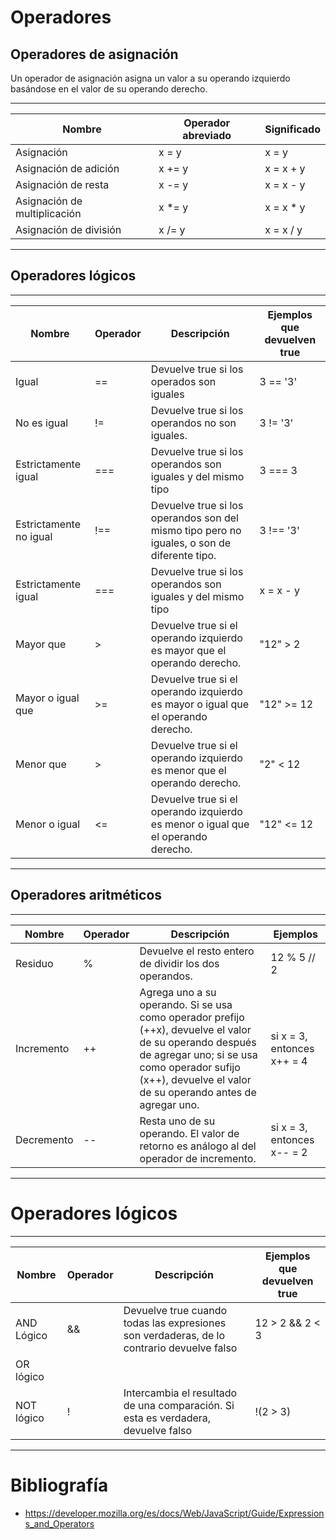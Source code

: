 # Operadores
## Operadores de asignación
Un operador de asignación asigna un valor a su operando izquierdo basándose en el valor de su operando derecho.

-------------------------------------------------------------------
| Nombre                       | Operador abreviado | Significado |
|------------------------------|--------------------|-------------|
| Asignación                   | x = y              | x = y       |
| Asignación de adición        | x += y             | x = x + y   |
| Asignación de resta          | x -= y             | x = x - y   |
| Asignación de multiplicación | x *= y             | x = x * y   |
| Asignación de división       | x /= y             | x = x / y   |
-------------------------------------------------------------------

## Operadores lógicos

----------------------------------------------------------------------------------------------------------------------------------------------------------------------
| Nombre                       | Operador | Descripción                                                                                | Ejemplos que devuelven true |
|------------------------------|----------|--------------------------------------------------------------------------------------------|-----------------------------|
| Igual                        | ==       | Devuelve true si los operados son iguales                                                  | 3 == '3'                    |
| No es igual                  | !=       | Devuelve true si los operandos no son iguales.                                             | 3 != '3'                    |
| Estrictamente igual          | ===      | Devuelve true si los operandos son iguales y del mismo tipo                                | 3 === 3                     |
| Estrictamente no igual       | !==      | Devuelve true si los operandos son del mismo tipo pero no iguales, o son de diferente tipo.| 3 !== '3'                   |
| Estrictamente igual          | ===      | Devuelve true si los operandos son iguales y del mismo tipo                                | x = x - y                   |
| Mayor que                    | >        | Devuelve true si el operando izquierdo es mayor que el operando derecho.                   | "12" > 2                    |
| Mayor o igual que            | >=       | Devuelve true si el operando izquierdo es mayor o igual que el operando derecho.           | "12" >= 12                  |
| Menor que                    | >        | Devuelve true si el operando izquierdo es menor que el operando derecho.                   | "2" < 12                    |
| Menor o igual                | <=       | Devuelve true si el operando izquierdo es menor o igual que el operando derecho.           | "12" <= 12                  |
----------------------------------------------------------------------------------------------------------------------------------------------------------------------

## Operadores aritméticos

----------------------------------------------------------------------------------------------------------------------------------------------------------------------
| Nombre                       | Operador | Descripción                                                                                | Ejemplos                    |
|------------------------------|----------|--------------------------------------------------------------------------------------------|-----------------------------|
| Residuo                      | %        | Devuelve el resto entero de dividir los dos operandos.                                     | 12 % 5 // 2                 |
| Incremento                   | ++       | Agrega uno a su operando. Si se usa como operador prefijo (++x), devuelve el valor de su operando después de agregar uno; si se usa como operador sufijo (x++), devuelve el valor de su operando antes de agregar uno.                                           | si x = 3, entonces x++ = 4  |
| Decremento                   | --       | Resta uno de su operando. El valor de retorno es análogo al del operador de incremento.    | si x = 3, entonces x-- = 2  |
----------------------------------------------------------------------------------------------------------------------------------------------------------------------

# Operadores lógicos
----------------------------------------------------------------------------------------------------------------------------------------------------------------------
| Nombre                       | Operador | Descripción                                                                                | Ejemplos que devuelven true |
|------------------------------|----------|--------------------------------------------------------------------------------------------|-----------------------------|
| AND Lógico                   | &&       | Devuelve true cuando todas las expresiones son verdaderas, de lo contrario devuelve falso  | 12 > 2 && 2 < 3             |
| OR lógico                    | ||       | Devuelve true cuando al menos una expresión es verdadera, de lo contrario es falso         | 12 > 2 || 2 > 3             |
| NOT lógico                   | !        | Intercambia el resultado de una comparación. Si esta es verdadera, devuelve falso          | !(2 > 3)                       |
----------------------------------------------------------------------------------------------------------------------------------------------------------------------

# Bibliografía
- https://developer.mozilla.org/es/docs/Web/JavaScript/Guide/Expressions_and_Operators